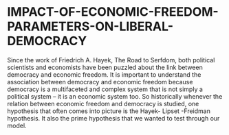 # IMPACT-OF-ECONOMIC-FREEDOM-PARAMETERS-ON-LIBERAL-DEMOCRACY
Since the work of Friedrich A. Hayek, The Road to Serfdom, both political scientists and economists have been puzzled 
about the link between democracy and economic freedom. It is important to understand the association between 
democracy and economic freedom because democracy is a multifaceted and complex system that is not simply a 
political system – it is an economic system too.
So historically whenever the relation between economic freedom and democracy is studied, one hypothesis that often 
comes into picture is the Hayek- Lipset -Freidman hypothesis. It also the prime hypothesis that we wanted to test 
through our model.
